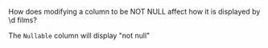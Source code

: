 How does modifying a column to be NOT NULL affect how it is displayed by \d
films?

The `Nullable` column will display "not null"
